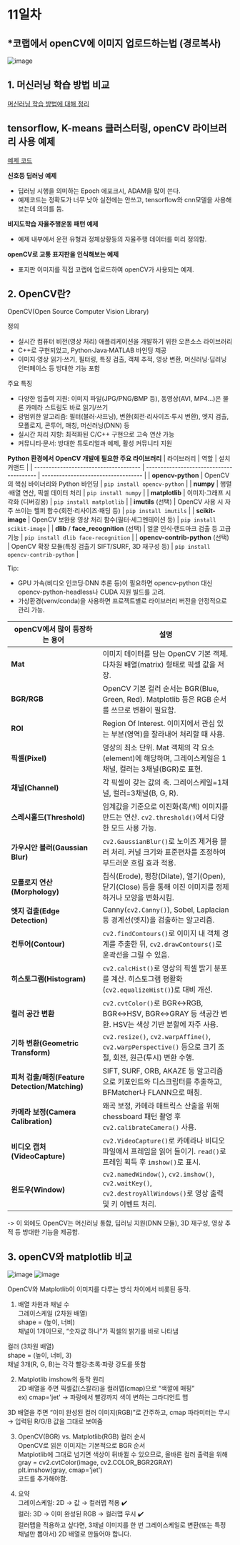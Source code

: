 # 11일차

## *코랩에서 openCV에 이미지 업로드하는법 (경로복사)
![image](https://github.com/user-attachments/assets/3d730d5a-85e6-499f-b356-5df7428da37c)

## 1. 머신러닝 학습 방법 비교
[머신러닝 학습 방법에 대해 정리](ML.md)

## tensorflow, K-means 클러스터링, openCV 라이브러리 사용 예제
[예제 코드](0707_python_라이브러리_사용_예제.ipynb)

**신호등 딥러닝 예제**
- 딥러닝 시행을 의미하는 Epoch 에포크시, ADAM을 많이 쓴다.
- 예제코드는 정확도가 너무 낮아 실전에는 안쓰고, tensorflow와 cnn모델을 사용해보는데 의의를 둠.

**비지도학습 자율주행운동 패턴 예제**
- 예제 내부에서 운전 유형과 정체상황등의 자율주행 데이터를 미리 정의함.

**openCV로 교통 표지판을 인식해보는 예제**
- 표지판 이미지를 직접 코랩에 업로드하여 openCV가 사용되는 예제.

## 2. OpenCV란?
OpenCV(Open Source Computer Vision Library)

정의
- 실시간 컴퓨터 비전(영상 처리) 애플리케이션을 개발하기 위한 오픈소스 라이브러리
- C++로 구현되었고, Python·Java·MATLAB 바인딩 제공
- 이미지·영상 읽기·쓰기, 필터링, 특징 검출, 객체 추적, 영상 변환, 머신러닝·딥러닝 인터페이스 등 방대한 기능 포함

주요 특징
- 다양한 입출력 지원: 이미지 파일(JPG/PNG/BMP 등), 동영상(AVI, MP4…)은 물론 카메라 스트림도 바로 읽기/쓰기
- 광범위한 알고리즘: 필터(블러·샤프닝), 변환(회전·리사이즈·투시 변환), 엣지 검출, 모폴로지, 콘투어, 매칭, 머신러닝(DNN) 등
- 실시간 처리 지향: 최적화된 C/C++ 구현으로 고속 연산 가능
- 커뮤니티·문서: 방대한 튜토리얼과 예제, 활성 커뮤니티 지원
  
**Python 환경에서 OpenCV 개발에 필요한 주요 라이브러리**
| 라이브러리                                 | 역할                                       | 설치 커맨드                              |
| ------------------------------------- | ---------------------------------------- | ----------------------------------- |
| **opencv-python**                     | OpenCV의 핵심 바이너리와 Python 바인딩              | `pip install opencv-python`         |
| **numpy**                             | 행렬·배열 연산, 픽셀 데이터 처리                      | `pip install numpy`                 |
| **matplotlib**                        | 이미지·그래프 시각화 (디버깅용)                       | `pip install matplotlib`            |
| **imutils** (선택)                      | OpenCV 사용 시 자주 쓰이는 헬퍼 함수(회전·리사이즈·패딩 등)   | `pip install imutils`               |
| **scikit-image**                      | OpenCV 보완용 영상 처리 함수(필터·세그멘테이션 등)         | `pip install scikit-image`          |
| **dlib** / **face\_recognition** (선택) | 얼굴 인식·랜드마크 검출 등 고급 기능                    | `pip install dlib face-recognition` |
| **opencv-contrib-python** (선택)        | OpenCV 확장 모듈(특징 검출기 SIFT/SURF, 3D 재구성 등) | `pip install opencv-contrib-python` |

Tip:
- GPU 가속(비디오 인코딩·DNN 추론 등)이 필요하면 opencv-python 대신 opencv-python-headless나 CUDA 지원 빌드를 고려.
- 가상환경(venv/conda)을 사용하면 프로젝트별로 라이브러리 버전을 안정적으로 관리 가능.

| openCV에서 많이 등장하는 용어                                       | 설명                                                                                                 |
| ---------------------------------------- | -------------------------------------------------------------------------------------------------- |
| **Mat**                                  | 이미지 데이터를 담는 OpenCV 기본 객체. 다차원 배열(matrix) 형태로 픽셀 값을 저장.                                             |
| **BGR/RGB**                              | OpenCV 기본 컬러 순서는 BGR(Blue, Green, Red). Matplotlib 등은 RGB 순서를 쓰므로 변환이 필요함.                         |
| **ROI**                                  | Region Of Interest. 이미지에서 관심 있는 부분(영역)을 잘라내어 처리할 때 사용.                                             |
| **픽셀(Pixel)**                            | 영상의 최소 단위. Mat 객체의 각 요소(element)에 해당하며, 그레이스케일은 1채널, 컬러는 3채널(BGR)로 표현.                             |
| **채널(Channel)**                          | 각 픽셀이 갖는 값의 축. 그레이스케일=1채널, 컬러=3채널(B, G, R).                                                        |
| **스레시홀드(Threshold)**                     | 임계값을 기준으로 이진화(흑/백) 이미지를 만드는 연산. `cv2.threshold()`에서 다양한 모드 사용 가능.                                  |
| **가우시안 블러(Gaussian Blur)**               | `cv2.GaussianBlur()`로 노이즈 제거용 블러 처리. 커널 크기와 표준편차를 조정하여 부드러운 흐림 효과 적용.                              |
| **모폴로지 연산(Morphology)**                  | 침식(Erode), 팽창(Dilate), 열기(Open), 닫기(Close) 등을 통해 이진 이미지를 정제하거나 모양을 변화시킴.                           |
| **엣지 검출(Edge Detection)**                | Canny(`cv2.Canny()`), Sobel, Laplacian 등 경계선(엣지)을 검출하는 알고리즘.                                       |
| **컨투어(Contour)**                         | `cv2.findContours()`로 이미지 내 객체 경계를 추출한 뒤, `cv2.drawContours()`로 윤곽선을 그릴 수 있음.                      |
| **히스토그램(Histogram)**                     | `cv2.calcHist()`로 영상의 픽셀 밝기 분포를 계산. 히스토그램 평활화(`cv2.equalizeHist()`)로 대비 개선.                        |
| **컬러 공간 변환**                             | `cv2.cvtColor()`로 BGR↔RGB, BGR↔HSV, BGR↔GRAY 등 색공간 변환. HSV는 색상 기반 분할에 자주 사용.                       |
| **기하 변환(Geometric Transform)**           | `cv2.resize()`, `cv2.warpAffine()`, `cv2.warpPerspective()` 등으로 크기 조절, 회전, 원근(투시) 변환 수행.           |
| **피처 검출/매칭(Feature Detection/Matching)** | SIFT, SURF, ORB, AKAZE 등 알고리즘으로 키포인트와 디스크립터를 추출하고, BFMatcher나 FLANN으로 매칭.                          |
| **카메라 보정(Camera Calibration)**           | 왜곡 보정, 카메라 매트릭스 산출을 위해 chessboard 패턴 촬영 후 `cv2.calibrateCamera()` 사용.                              |
| **비디오 캡처(VideoCapture)**                 | `cv2.VideoCapture()`로 카메라나 비디오 파일에서 프레임을 읽어 들이기. `read()`로 프레임 획득 후 `imshow()`로 표시.                |
| **윈도우(Window)**                          | `cv2.namedWindow()`, `cv2.imshow()`, `cv2.waitKey()`, `cv2.destroyAllWindows()`로 영상 출력 및 키 이벤트 처리. |

-> 이 외에도 OpenCV는 머신러닝 통합, 딥러닝 지원(DNN 모듈), 3D 재구성, 영상 추적 등 방대한 기능을 제공함.


## 3. openCV와 matplotlib 비교
![image](https://github.com/user-attachments/assets/e274e111-666e-4cc5-9aa8-e6481cfad954)
![image](https://github.com/user-attachments/assets/6ce90bbf-d45b-4518-adc8-917ace23b728)

OpenCV와 Matplotlib이 이미지를 다루는 방식 차이에서 비롯된 동작.
1. 배열 차원과 채널 수<br>
그레이스케일 (2차원 배열)<br>
shape = (높이, 너비)<br>
채널이 1개이므로, “숫자값 하나”가 픽셀의 밝기를 바로 나타냄

컬러 (3차원 배열)<br>
shape = (높이, 너비, 3)<br>
채널 3개(R, G, B)는 각각 빨강·초록·파랑 강도를 뜻함

2. Matplotlib imshow의 동작 원리<br>
2D 배열을 주면 픽셀값(스칼라)을 컬러맵(cmap)으로 “색깔에 매핑”<br>
ex) cmap='jet' → 파랑에서 빨강까지 색이 변하는 그라디언트 맵

3D 배열을 주면
“이미 완성된 컬러 이미지(RGB)”로 간주하고,
cmap 파라미터는 무시 → 입력된 R/G/B 값을 그대로 보여줌

3. OpenCV(BGR) vs. Matplotlib(RGB) 컬러 순서<br>
OpenCV로 읽은 이미지는 기본적으로 BGR 순서<br>
Matplotlib에 그대로 넘기면 색상이 뒤바뀔 수 있으므로, 올바른 컬러 출력을 위해<br>
gray = cv2.cvtColor(image, cv2.COLOR_BGR2GRAY)<br>
plt.imshow(gray, cmap='jet')<br>
코드를 추가해야함.

4. 요약<br>
그레이스케일: 2D → 값 → 컬러맵 적용 ✔️<br>
컬러: 3D → 이미 완성된 RGB → 컬러맵 무시 ✔️<br>
컬러맵을 적용하고 싶다면, 3채널 이미지를 한 번 그레이스케일로 변환(또는 특정 채널만 뽑아서) 2D 배열로 만들어야 합니다.

